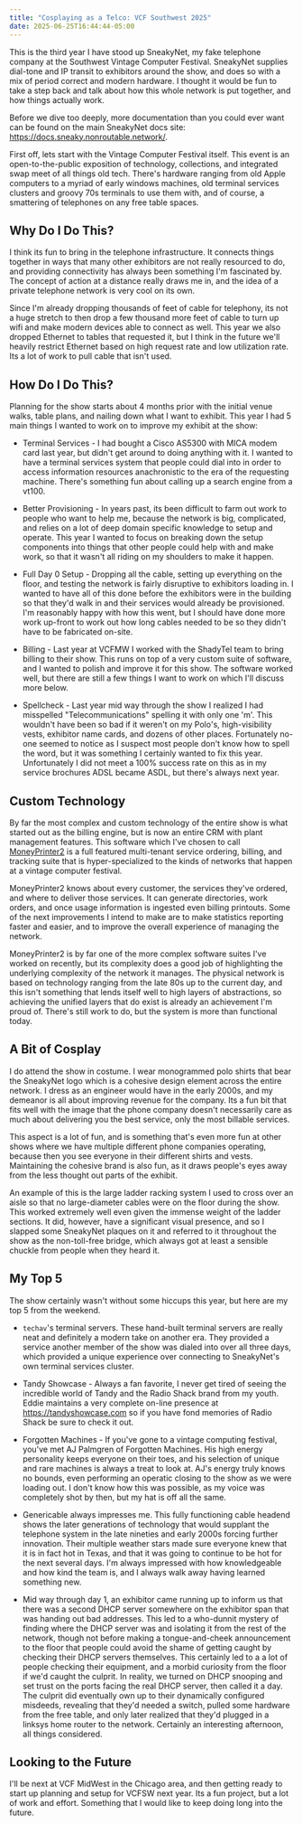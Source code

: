```yaml
---
title: "Cosplaying as a Telco: VCF Southwest 2025"
date: 2025-06-25T16:44:44-05:00
---
```


This is the third year I have stood up SneakyNet, my fake telephone
company at the Southwest Vintage Computer Festival.  SneakyNet
supplies dial-tone and IP transit to exhibitors around the show, and
does so with a mix of period correct and modern hardware.  I thought
it would be fun to take a step back and talk about how this whole
network is put together, and how things actually work.

Before we dive too deeply, more documentation than you could ever want
can be found on the main SneakyNet docs site:
<https://docs.sneaky.nonroutable.network/>.

First off, lets start with the Vintage Computer Festival itself.  This
event is an open-to-the-public exposition of technology, collections,
and integrated swap meet of all things old tech.  There's hardware
ranging from old Apple computers to a myriad of early windows
machines, old terminal services clusters and groovy 70s terminals to
use them with, and of course, a smattering of telephones on any free
table spaces.

## Why Do I Do This?

I think its fun to bring in the telephone infrastructure.  It connects
things together in ways that many other exhibitors are not really
resourced to do, and providing connectivity has always been something
I'm fascinated by.  The concept of action at a distance really draws
me in, and the idea of a private telephone network is very cool on its
own.

Since I'm already dropping thousands of feet of cable for telephony,
its not a huge stretch to then drop a few thousand more feet of cable
to turn up wifi and make modern devices able to connect as well.  This
year we also dropped Ethernet to tables that requested it, but I think
in the future we'll heavily restrict Ethernet based on high request
rate and low utilization rate.  Its a lot of work to pull cable that
isn't used.

## How Do I Do This?

Planning for the show starts about 4 months prior with the initial
venue walks, table plans, and nailing down what I want to exhibit.
This year I had 5 main things I wanted to work on to improve my
exhibit at the show:

  * Terminal Services - I had bought a Cisco AS5300 with MICA modem
    card last year, but didn't get around to doing anything with it.
    I wanted to have a terminal services system that people could dial
    into in order to access information resources anachronistic to the
    era of the requesting machine.  There's something fun about
    calling up a search engine from a vt100.

  * Better Provisioning - In years past, its been difficult to farm
    out work to people who want to help me, because the network is
    big, complicated, and relies on a lot of deep domain specific
    knowledge to setup and operate.  This year I wanted to focus on
    breaking down the setup components into things that other people
    could help with and make work, so that it wasn't all riding on my
    shoulders to make it happen.

  * Full Day 0 Setup - Dropping all the cable, setting up everything
    on the floor, and testing the network is fairly disruptive to
    exhibitors loading in.  I wanted to have all of this done before
    the exhibitors were in the building so that they'd walk in and
    their services would already be provisioned.  I'm reasonably happy
    with how this went, but I should have done more work up-front to
    work out how long cables needed to be so they didn't have to be
    fabricated on-site.

  * Billing - Last year at VCFMW I worked with the ShadyTel team to
    bring billing to their show.  This runs on top of a very custom
    suite of software, and I wanted to polish and improve it for this
    show.  The software worked well, but there are still a few things
    I want to work on which I'll discuss more below.

  * Spellcheck - Last year mid way through the show I realized I had
    misspelled "Telecommunications" spelling it with only one 'm'.
    This wouldn't have been so bad if it weren't on my Polo's,
    high-visibility vests, exhibitor name cards, and dozens of other
    places.  Fortunately no-one seemed to notice as I suspect most
    people don't know how to spell the word, but it was something I
    certainly wanted to fix this year.  Unfortunately I did not meet a
    100% success rate on this as in my service brochures ADSL became
    ASDL, but there's always next year.


## Custom Technology

By far the most complex and custom technology of the entire show is
what started out as the billing engine, but is now an entire CRM with
plant management features.  This software which I've chosen to call
[MoneyPrinter2](https://github.com/sneakynet/moneyprinter2/) is a full
featured multi-tenant service ordering, billing, and tracking suite
that is hyper-specialized to the kinds of networks that happen at a
vintage computer festival.

MoneyPrinter2 knows about every customer, the services they've
ordered, and where to deliver those services.  It can generate
directories, work orders, and once usage information is ingested even
billing printouts.  Some of the next improvements I intend to make are
to make statistics reporting faster and easier, and to improve the
overall experience of managing the network.

MoneyPrinter2 is by far one of the more complex software suites I've
worked on recently, but its complexity does a good job of highlighting
the underlying complexity of the network it manages.  The physical
network is based on technology ranging from the late 80s up to the
current day, and this isn't something that lends itself well to high
layers of abstractions, so achieving the unified layers that do exist
is already an achievement I'm proud of.  There's still work to do, but
the system is more than functional today.

## A Bit of Cosplay

I do attend the show in costume.  I wear monogrammed polo shirts that
bear the SneakyNet logo which is a cohesive design element across the
entire network.  I dress as an engineer would have in the early 2000s,
and my demeanor is all about improving revenue for the company.  Its a
fun bit that fits well with the image that the phone company doesn't
necessarily care as much about delivering you the best service, only
the most billable services.

This aspect is a lot of fun, and is something that's even more fun at
other shows where we have multiple different phone companies
operating, because then you see everyone in their different shirts and
vests.  Maintaining the cohesive brand is also fun, as it draws
people's eyes away from the less thought out parts of the exhibit.

An example of this is the large ladder racking system I used to cross
over an aisle so that no large-diameter cables were on the floor
during the show.  This worked extremely well even given the immense
weight of the ladder sections.  It did, however, have a significant
visual presence, and so I slapped some SneakyNet plaques on it and
referred to it throughout the show as the non-toll-free bridge, which
always got at least a sensible chuckle from people when they heard it.

## My Top 5

The show certainly wasn't without some hiccups this year, but here are
my top 5 from the weekend.

  * `techav`'s terminal servers.  These hand-built terminal servers
    are really neat and definitely a modern take on another era.  They
    provided a service another member of the show was dialed into over
    all three days, which provided a unique experience over connecting
    to SneakyNet's own terminal services cluster.

  * Tandy Showcase - Always a fan favorite, I never get tired of
    seeing the incredible world of Tandy and the Radio Shack brand
    from my youth.  Eddie maintains a very complete on-line presence
    at <https://tandyshowcase.com> so if you have fond memories of
    Radio Shack be sure to check it out.

  * Forgotten Machines - If you've gone to a vintage computing
    festival, you've met AJ Palmgren of Forgotten Machines.  His high
    energy personality keeps everyone on their toes, and his selection
    of unique and rare machines is always a treat to look at.  AJ's
    energy truly knows no bounds, even performing an operatic closing
    to the show as we were loading out.  I don't know how this was
    possible, as my voice was completely shot by then, but my hat is
    off all the same.

  * Genericable always impresses me.  This fully functioning cable
    headend shows the later generations of technology that would
    supplant the telephone system in the late nineties and early 2000s
    forcing further innovation.  Their multiple weather stars made
    sure everyone knew that it is in fact hot in Texas, and that it
    was going to continue to be hot for the next several days.  I'm
    always impressed with how knowledgeable and how kind the team is,
    and I always walk away having learned something new.

  * Mid way through day 1, an exhibitor came running up to inform us
    that there was a second DHCP server somewhere on the exhibitor
    span that was handing out bad addresses.  This led to a who-dunnit
    mystery of finding where the DHCP server was and isolating it from
    the rest of the network, though not before making a
    tongue-and-cheek announcement to the floor that people could avoid
    the shame of getting caught by checking their DHCP servers
    themselves.  This certainly led to a a lot of people checking
    their equipment, and a morbid curiosity from the floor if we'd
    caught the culprit.  In reality, we turned on DHCP snooping and
    set trust on the ports facing the real DHCP server, then called it
    a day.  The culprit did eventually own up to their dynamically
    configured misdeeds, revealing that they'd needed a switch, pulled
    some hardware from the free table, and only later realized that
    they'd plugged in a linksys home router to the network.  Certainly
    an interesting afternoon, all things considered.


## Looking to the Future

I'll be next at VCF MidWest in the Chicago area, and then getting
ready to start up planning and setup for VCFSW next year.  Its a fun
project, but a lot of work and effort.  Something that I would like to
keep doing long into the future.
